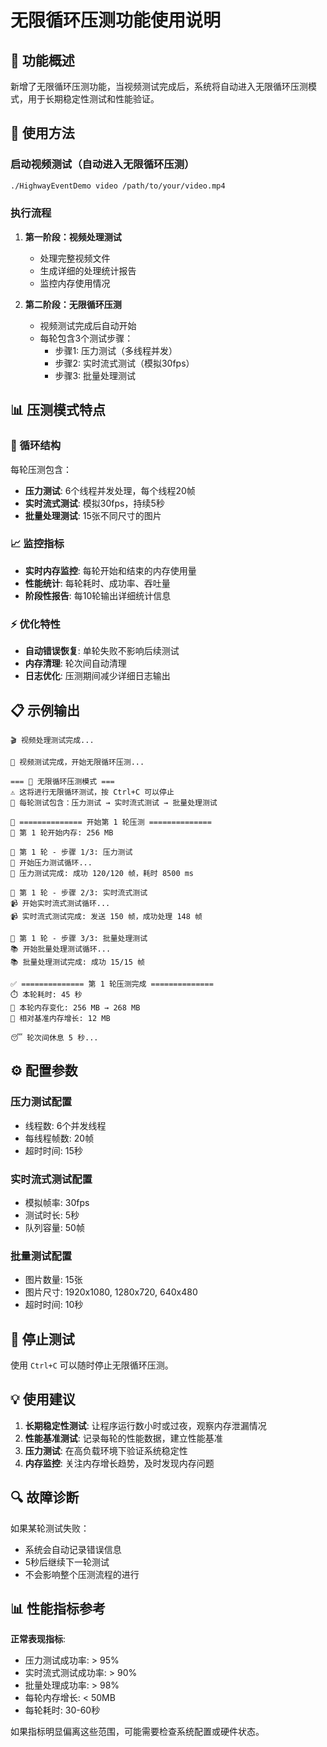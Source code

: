 # 无限循环压测功能使用说明

## 🎯 功能概述

新增了无限循环压测功能，当视频测试完成后，系统将自动进入无限循环压测模式，用于长期稳定性测试和性能验证。

## 🚀 使用方法

### 启动视频测试（自动进入无限循环压测）

```bash
./HighwayEventDemo video /path/to/your/video.mp4
```

### 执行流程

1. **第一阶段：视频处理测试**
   - 处理完整视频文件
   - 生成详细的处理统计报告
   - 监控内存使用情况

2. **第二阶段：无限循环压测**
   - 视频测试完成后自动开始
   - 每轮包含3个测试步骤：
     - 步骤1: 压力测试（多线程并发）
     - 步骤2: 实时流式测试（模拟30fps）
     - 步骤3: 批量处理测试

## 📊 压测模式特点

### 🔄 循环结构
每轮压测包含：
- **压力测试**: 6个线程并发处理，每个线程20帧
- **实时流式测试**: 模拟30fps，持续5秒
- **批量处理测试**: 15张不同尺寸的图片

### 📈 监控指标
- **实时内存监控**: 每轮开始和结束的内存使用量
- **性能统计**: 每轮耗时、成功率、吞吐量
- **阶段性报告**: 每10轮输出详细统计信息

### ⚡ 优化特性
- **自动错误恢复**: 单轮失败不影响后续测试
- **内存清理**: 轮次间自动清理
- **日志优化**: 压测期间减少详细日志输出

## 📋 示例输出

```
🎬 视频处理测试完成...

🔄 视频测试完成，开始无限循环压测...

=== 🔄 无限循环压测模式 ===
⚠️ 这将进行无限循环测试，按 Ctrl+C 可以停止
🎯 每轮测试包含：压力测试 → 实时流式测试 → 批量处理测试

🚀 ============== 开始第 1 轮压测 ==============
🧠 第 1 轮开始内存: 256 MB

📌 第 1 轮 - 步骤 1/3: 压力测试
💪 开始压力测试循环...
💪 压力测试完成: 成功 120/120 帧，耗时 8500 ms

📌 第 1 轮 - 步骤 2/3: 实时流式测试
📹 开始实时流式测试循环...
📹 实时流式测试完成: 发送 150 帧，成功处理 148 帧

📌 第 1 轮 - 步骤 3/3: 批量处理测试
📚 开始批量处理测试循环...
📚 批量处理测试完成: 成功 15/15 帧

✅ ============== 第 1 轮压测完成 ==============
⏱️ 本轮耗时: 45 秒
🧠 本轮内存变化: 256 MB → 268 MB
🧠 相对基准内存增长: 12 MB

😴 轮次间休息 5 秒...
```

## ⚙️ 配置参数

### 压力测试配置
- 线程数: 6个并发线程
- 每线程帧数: 20帧
- 超时时间: 15秒

### 实时流式测试配置
- 模拟帧率: 30fps
- 测试时长: 5秒
- 队列容量: 50帧

### 批量测试配置
- 图片数量: 15张
- 图片尺寸: 1920x1080, 1280x720, 640x480
- 超时时间: 10秒

## 🛑 停止测试

使用 `Ctrl+C` 可以随时停止无限循环压测。

## 💡 使用建议

1. **长期稳定性测试**: 让程序运行数小时或过夜，观察内存泄漏情况
2. **性能基准测试**: 记录每轮的性能数据，建立性能基准
3. **压力测试**: 在高负载环境下验证系统稳定性
4. **内存监控**: 关注内存增长趋势，及时发现内存问题

## 🔍 故障诊断

如果某轮测试失败：
- 系统会自动记录错误信息
- 5秒后继续下一轮测试
- 不会影响整个压测流程的进行

## 📊 性能指标参考

**正常表现指标**:
- 压力测试成功率: > 95%
- 实时流式测试成功率: > 90%
- 批量处理成功率: > 98%
- 每轮内存增长: < 50MB
- 每轮耗时: 30-60秒

如果指标明显偏离这些范围，可能需要检查系统配置或硬件状态。
